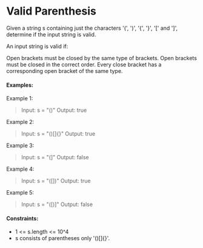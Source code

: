 # Valid Parenthesis

Given a string s containing just the characters '(', ')', '{', '}', '[' and ']', determine if the input string is valid.

An input string is valid if:

Open brackets must be closed by the same type of brackets.
Open brackets must be closed in the correct order.
Every close bracket has a corresponding open bracket of the same type.
 
####
#### Examples:

Example 1:
> Input: s = "()"
> Output: true


Example 2:
> Input: s = "()[]{}"
> Output: true


Example 3:
> Input: s = "(]"
> Output: false


Example 4:
> Input: s = "([])"
> Output: true


Example 5:
> Input: s = "([)]"
> Output: false

 
####
#### Constraints:

- 1 <= s.length <= 10^4
- s consists of parentheses only '()[]{}'.